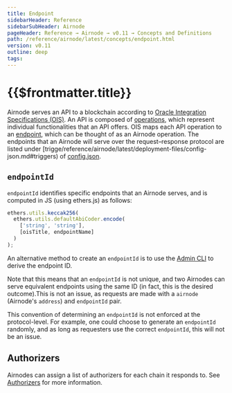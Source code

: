 ```yaml
---
title: Endpoint
sidebarHeader: Reference
sidebarSubHeader: Airnode
pageHeader: Reference → Airnode → v0.11 → Concepts and Definitions
path: /reference/airnode/latest/concepts/endpoint.html
version: v0.11
outline: deep
tags:
---
```


<VersionWarning/>

<PageHeader/>

<SearchHighlight/>

# {{$frontmatter.title}}

Airnode serves an API to a blockchain according to
[Oracle Integration Specifications (OIS)](/reference/ois/latest/). An API is
composed of [operations](/reference/ois/latest/specification.md#_5-2-operation),
which represent individual functionalities that an API offers. OIS maps each API
operation to an [endpoint](/reference/ois/latest/specification.md#_5-endpoints),
which can be thought of as an Airnode operation. The endpoints that an Airnode
will serve over the request–response protocol are listed under
[trigge/reference/airnode/latest/deployment-files/config-json.md#triggers) of
[config.json](/reference/airnode/latest/deployment-files/config-json.md).

## `endpointId`

`endpointId` identifies specific endpoints that an Airnode serves, and is
computed in JS (using ethers.js) as follows:

```js
ethers.utils.keccak256(
  ethers.utils.defaultAbiCoder.encode(
    ['string', 'string'],
    [oisTitle, endpointName]
  )
);
```

An alternative method to create an `endpointId` is to use the
[Admin CLI](/reference/airnode/latest/packages/admin-cli.md) to derive the
endpoint ID.

Note that this means that an `endpointId` is not unique, and two Airnodes can
serve equivalent endpoints using the same ID (in fact, this is the desired
outcome).This is not an issue, as requests are made with a `airnode` (Airnode's
`address`) and `endpointId` pair.

This convention of determining an `endpointId` is not enforced at the
protocol-level. For example, one could choose to generate an `endpointId`
randomly, and as long as requesters use the correct `endpointId`, this will not
be an issue.

## Authorizers

Airnodes can assign a list of authorizers for each chain it responds to. See
[Authorizers](/reference/airnode/latest/concepts/authorizers.md) for more
information.

